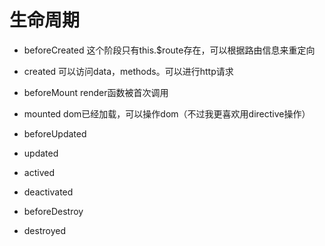 
# 生命周期

- beforeCreated
这个阶段只有this.$route存在，可以根据路由信息来重定向
- created
可以访问data，methods。可以进行http请求

- beforeMount
render函数被首次调用
- mounted
dom已经加载，可以操作dom（不过我更喜欢用directive操作）

- beforeUpdated
- updated

- actived
- deactivated

- beforeDestroy
- destroyed